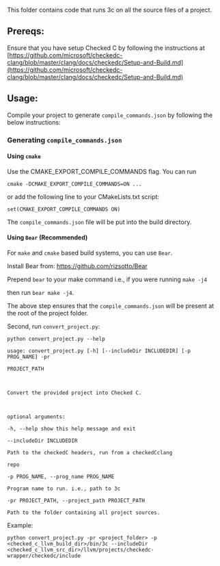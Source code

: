 This folder contains code that runs 3c on all the source files of a project.

  

## Prereqs:

Ensure that you have setup Checked C by following the instructions at [https://github.com/microsoft/checkedc-clang/blob/master/clang/docs/checkedc/Setup-and-Build.md](https://github.com/microsoft/checkedc-clang/blob/master/clang/docs/checkedc/Setup-and-Build.md)
  
## Usage:

Compile your project to generate `compile_commands.json` by following the below instructions:

### Generating `compile_commands.json`

#### Using `cmake`

Use the CMAKE_EXPORT_COMPILE_COMMANDS flag. You can run

```
cmake -DCMAKE_EXPORT_COMPILE_COMMANDS=ON ...
```

or add the following line to your CMakeLists.txt script:

```
set(CMAKE_EXPORT_COMPILE_COMMANDS ON)
```

The `compile_commands.json` file will be put into the build directory.

#### Using `Bear` (Recommended)

For `make` and `cmake` based build systems, you can use `Bear`.

Install Bear from: https://github.com/rizsotto/Bear

Prepend `bear` to your make command i.e., if you were running `make -j4`

then run `bear make -j4`.

The above step ensures that the `compile_commands.json` will be present at the root of the project folder.

Second, run `convert_project.py`:

```
python convert_project.py --help

usage: convert_project.py [-h] [--includeDir INCLUDEDIR] [-p PROG_NAME] -pr

PROJECT_PATH

  

Convert the provided project into Checked C.

  

optional arguments:

-h, --help show this help message and exit

--includeDir INCLUDEDIR

Path to the checkedC headers, run from a checkedCclang

repo

-p PROG_NAME, --prog_name PROG_NAME

Program name to run. i.e., path to 3c

-pr PROJECT_PATH, --project_path PROJECT_PATH

Path to the folder containing all project sources.

```

Example:

```
python convert_project.py -pr <project_folder> -p <checked_c_llvm_build_dir>/bin/3c --includeDir <checked_c_llvm_src_dir>/llvm/projects/checkedc-wrapper/checkedc/include
```
